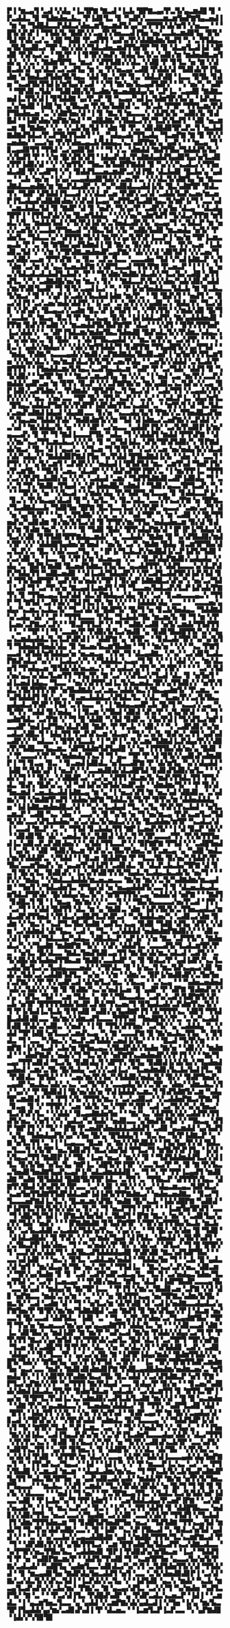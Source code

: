 ▛▐▝▆▃▄▜▝▃▟▝▞▟▄▝▐▃▜▛▇▝▇▃▟▝▐▃▙▝█▛▇▃▄▞▛▃▜▞▄▃▆▟█▝▊▝▛▃▟▟▃▝▉▝▜▟▆▟▅▃▙▃▝▛▐▟▊▜▃▝▊▝▚▟▛▞▃▃▃▃▆▃▆▜▅▛▇▜▄▃▅▟▐▝▆▝▅▝▜▟█▟▃▃▛▟▟▃▞▟▅▃▆▜▄▃▆▟▜▞▄▞▚▞▛▜▜▞▟▞▆▜▝▞▅▃▃▝▝▝█▜▞▟▚▛▐▝▜▜▟▞▙▝█▟▛▞▞▃▄▜▚▜▅▃▃▟▐▜▅▝▅▞▃▃▙▃▆▟▉▜▄▝▉▜▞▜▟▝▛▟▞▃▞▃▝▟█▝▜▟▉▝▛▃▟▜▜▝▄▟▚▞▛▞▟▟█▟▆▞▙▟▜▝▚▝▃▜▜▟▄▃▄▜▙▜▄▟▉▃▞▜▛▝▅▞▞▟▞▞▜▟▃▟▅▃▆▟▜▜▅▜▛▝▜▝▉▝▟▃▅▜▃▟▐▟▝▟▛▟▉▝▛▟▚▃▞▃▝▝█▞▛▝▐▝▊▜▛▞▅▟▚▝▉▟▄▜▃▜▞▃▚▟▊▞▆▝▆▟▅▟▇▃▅▜▟▞▄▝▞▃▚▝▇▟▆▜▛▜▃▝▆▃▞▝▟▜▜▟▊▞▞▟▃▝▞▟█▝▛▝▊▜▃▝▅▝▇▝▞▟▉▃▟▞▟▝▄▞▟▃▛▃▞▃▟▜▄▝▆▝▄▝▛▞▅▃▄▞▃▟█▝▛▟▟▞▟▝▜▟▊▟▞▛▐▜▄▟▆▝▄▜▅▟▃▟▜▟▅▜▙▜▄▃▝▟▟▝▉▃▚▞▛▝▊▃▝▟▟▃▛▟█▝▐▃▃▝▉▜▙▝▊▟▅▝▚▃▟▜▙▜▜▟▐▞▆▜▄▞▛▃▟▝▝▞▜▝▇▞▅▞▙▃▄▟▜▟▛▞▝▝▚▝▅▞▚▝▚▟▛▝▝▜▛▟▊▃▜▟▞▝▜▟▊▟▉▞▙▜▃▟▆▞▆▃▅▟█▟▄▞▅▝▃▛▐▃▝▃▄▟▉▝▇▟▇▃▅▟▐▃▜▜▞▟▐▝▉▜▟▟▇▝▄▞▛▃▛▝█▝▚▃▄▞▚▟▐▃▜▟▆▜▛▞▙▞▄▝▐▟▚▟▃▃▚▞▆▟█▝▐▟█▝▆▝▄▜▙▃▆▝▛▞▙▞▙▟▊▟▝▃▝▜▞▃▙▝▛▜▛▝▜▜▜▃▆▞▛▟▛▜▙▟▅▃▅▝▃▝▞▟▇▜▅▞▟▝▐▝▊▝▇▃▜▝▆▃▃▃▚▝▟▟▜▞▙▝▚▟▉▞▙▝▊▟█▟▝▝▐▟▛▟▅▞▅▛▇▞▆▟▝▝▚▟█▟▇▞▚▜▙▟▃▞▛▞▜▃▛▞▙▟▜▝▝▟▉▝▅▃▆▃▆▝█▝▇▟▆▞▝▞▃▝▞▃▙▜▄▜▟▝▝▟▆▝▉▝▛▃▝▟▊▟█▟▉▜▛▃▛▃▜▝▅▃▙▟▇▟▇▟▜▟▃▞▛▃▛▜▙▜▜▃▙▜▝▝▄▝▚▟▄▃▟▞▜▜▃▟▄▝▜▃▅▛▇▝▇▝▉▝▛▞▞▃▅▟▅▞▝▃▃▞▆▝▛▞▛▟▅▃▄▃▙▜▟▟▄▃▚▃▚▟▛▛▇▞▄▝▄▟▚▝▝▝▆▃▄▝▜▝▊▃▄▟▉▜▜▝▜▜▟▝▃▞▄▟▉▜▟▝▝▝▜▝▞▃▝▟▆▟▟▝▇▟▜▜▙▞▜▟▟▟▜▞▙▞▞▞▙▟▜▝▛▝▝▞▆▝█▞▟▜▞▟▜▝▐▟▄▟▚▟▄▜▚▟▇▟▄▟▟▜▄▟▉▜▄▞▅▜▃▟▊▞▛▛▐▟▉▞▟▝▝▞▝▞▆▜▜▞▝▜▅▃▜▞▙▟▛▛▇▟▟▝▉▝▚▞▞▞▚▃▟▃▞▞▜▜▅▟▃▟█▝▛▞▃▟▛▜▝▞▚▝▉▟▟▜▃▃▅▃▆▟▛▃▞▟▐▜▙▝▟▃▙▟▊▝█▃▙▞▄▝▄▟▃▝▝▃▙▝▅▞▅▝▐▞▄▞▃▃▄▟▄▟▉▜▟▞▞▃▅▞▛▃▝▞▞▟▃▜▞▟▇▜▄▝▆▝▇▃▃▟▇▟▃▃▅▟▇▞▆▝▇▃▛▟▃▟▛▃▚▝▚▞▚▟▉▟▃▃▟▟▐▞▙▝█▃▚▟▇▜▛▝▉▟▃▜▚▝▜▟▛▝▟▜▟▟▐▜▃▃▟▝▞▞▟▃▛▃▅▝▛▟▛▞▃▞▟▝▃▟▟▞▙▟▚▃▅▞▆▃▅▛▐▜▃▟▄▟▚▟█▟▊▟▅▞▞▟▚▟▐▃▄▞▚▟▜▜▅▜▃▟▉▜▄▃▜▞▆▛▐▞▜▝▃▃▚▟▝▃▆▃▙▟▃▜▟▝▉▝▇▟▛▝▟▝▊▝▅▟▚▝▜▞▄▞▛▝▃▟▛▞▄▜▅▝▟▃▄▝▝▟▃▟▄▜▛▛▐▝▐▜▜▃▛▟▞▞▅▝█▃▆▜▟▟▄▝▝▞▞▞▅▞▚▟▆▜▟▜▝▜▞▟▃▞▛▛▇▝▆▜▟▃▚▜▃▝▆▟▟▞▙▟▝▞▜▞▛▟▐▟▚▞▃▜▅▟▃▟▛▞▙▝▄▃▄▞▜▝▃▜▟▃▛▝▆▝▅▞▞▃▅▜▞▞▃▃▙▞▛▜▅▃▟▝▚▜▙▃▜▟▝▞▙▝▚▟█▞▙▟▉▝▆▃▅▟▄▝▅▜▞▝▛▟▅▜▃▝▜▟▃▃▚▞▝▟▜▜▜▞▜▞▟▝▇▞▛▞▄▞▙▜▚▛▐▃▃▛▐▝▅▞▆▝▜▛▐▃▆▃▄▃▙▝▛▝▃▝▇▝▇▜▙▞▄▟▜▟▆▟▐▝█▝▇▞▄▝▉▞▟▞▝▝▝▜▃▝▛▞▚▃▅▝▐▃▙▟▊▃▜▟▝▞▝▞▆▝▞▜▛▟▇▃▆▟▅▟▛▃▄▛▇▞▝▟▞▞▞▟▝▟▉▜▟▜▝▞▞▃▅▞▜▃▞▟█▞▃▃▅▝▛▜▚▛▇▝▄▝▉▃▝▃▛▃▜▃▃▝▃▃▃▟▅▝▜▟▝▞▚▟▐▟▇▃▛▝▄▜▝▟▆▝▃▞▆▝▟▝▄▃▜▃▅▃▙▛▇▝▞▟▛▜▃▃▟▝▜▜▞▛▇▝▛▃▅▃▛▝▐▝▐▝▄▝▅▃▚▜▟▃▟▃▟▃▙▟▜▃▙▟▚▝▛▝▝▜▞▟▆▞▆▟▇▞▟▃▟▞▞▜▃▞▙▞▃▟█▝▄▜▜▟▜▃▝▞▚▝▃▟▇▟█▞▅▞▆▝▆▃▚▝▊▞▝▝▇▟▃▃▛▞▙▞▞▟▅▞▚▟▞▟▉▞▚▟▟▞▆▞▛▟▊▜▄▟▛▝▜▝▊▜▞▃▄▟▐▃▞▝▚▝▝▛▐▞▅▜▅▟▟▃▃▜▟▃▙▝▇▝▊▃▙▃▜▞▆▃▞▝▉▝▝▞▄▛▐▞▃▟▞▞▙▃▙▟▐▟▆▝▆▞▛▃▝▝▉▝█▟▚▜▝▝▅▟▜▝▃▝▉▃▞▟▐▜▝▃▞▃▅▞▅▟▞▟▟▜▚▝▐▞▃▞▝▃▚▞▛▞▞▞▄▟▉▃▚▝█▟▄▜▚▝▜▃▞▟▊▝▞▟▚▟▚▝█▃▄▃▞▞▃▟▆▝▉▃▚▛▐▞▜▟▜▝▚▝▞▜▚▜▜▞▝▞▆▟▞▟▉▝█▞▜▞▃▃▙▞▚▝▇▃▄▝▉▃▜▝▛▝▇▃▚▃▄▝▉▞▙▝▐▟▐▟▟▃▟▜▚▝▇▞▄▟▟▟▅▟▊▝▛▛▇▝▉▟▚▜▚▟▇▝▞▝▆▃▅▟▟▜▙▜▙▛▇▜▛▝▟▃▞▝▝▞▟▜▝▝▉▜▚▜▜▜▅▛▐▃▞▟▟▞▞▝▃▝▟▛▐▜▟▃▆▞▆▟▅▜▙▃▜▟▅▟█▝█▟▚▟▃▜▞▞▛▟▆▃▚▟▄▃▚▞▚▞▟▞▅▞▃▝█▝█▟▞▝▚▝▟▞▛▜▙▃▄▟▟▝▞▝▆▃▚▞▛▞▄▝▃▞▟▜▚▝▝▝▚▝▊▃▚▝▄▟▞▞▆▟▄▞▞▝▞▟▞▞▆▜▜▟▟▞▜▝▊▟▛▛▇▝▜▜▄▟█▜▞▞▄▞▛▜▟▝▝▝▆▟▄▝▛▟▇▞▚▃▃▃▄▟▞▞▆▟▊▞▃▛▇▟▇▟▄▜▙▟▉▃▅▛▐▝▅▜▅▜▚▜▜▃▆▜▅▝▞▞▙▞▟▃▚▝▅▞▆▃▛▟▃▞▙▜▞▜▞▃▅▞▛▟▄▝▝▃▅▜▞▞▟▟▟▝▃▜▃▟▞▛▇▜▜▜▝▝▐▜▅▟▟▃▆▞▙▜▄▃▚▃▟▜▄▃▙▃▆▝▚▟▛▝▛▝▃▞▜▟▞▝▟▟▜▝▉▝▚▜▞▟▉▞▝▝▆▜▛▝▇▝▝▝▇▃▞▃▆▃▟▜▄▝▆▝▞▞▄▝▐▝▅▟▝▃▄▝▆▞▛▞▃▃▛▞▆▟▟▞▄▟▛▃▅▝▆▝▉▜▚▝▉▃▛▝▞▞▃▛▇▛▇▞▅▝▇▞▄▟▉▃▚▃▜▟▚▞▞▃▄▝▉▛▐▟▊▞▃▟▜▟▆▞▃▝▛▟▆▟▞▝█▜▟▜▚▃▜▝▇▃▞▟▝▝▃▟▞▜▜▝▞▃▄▟▞▞▛▞▛▞▞▞▞▝▅▃▝▞▅▞▃▃▝▜▛▝█▞▃▜▜▞▚▃▛▞▝▃▚▞▝▃▚▟▃▛▐▃▝▟▄▞▆▜▃▝█▜▄▃▚▟▟▃▛▜▅▜▞▞▛▟▛▛▐▟▛▟▅▜▜▃▚▃▟▟▝▃▝▝▆▜▚▜▝▟▝▜▃▜▟▃▞▃▅▟▚▟▇▟▐▟▄▟▝▟▄▟▊▃▃▝▊▞▅▝▚▃▃▟▄▜▄▜▝▛▇▞▞▃▜▜▅▟█▃▟▜▅▝▚▜▄▃▅▞▜▟▟▞▛▟▞▝▆▟▉▟▆▜▞▞▆▝▜▟▝▟▐▟▆▃▞▃▅▛▇▞▞▃▛▟▟▝▞▃▚▟▝▝▇▞▟▟▄▞▙▝▅▝▝▞▝▟▛▝▃▞▅▃▃▝▄▟▟▛▐▜▞▝▃▞▙▜▚▟▊▛▐▞▆▞▄▃▃▟▚▝▊▝▛▝▜▝▇▟▐▃▃▃▛▜▙▝▚▟▃▝▜▝▞▟▟▟▜▝▆▟▟▝▛▜▚▛▇▝▝▟▞▞▆▞▚▃▞▜▜▃▆▃▙▃▞▞▞▞▚▝▊▝▚▞▜▟▐▟▃▝▟▜▞▜▛▟▜▟▉▞▚▝▊▛▇▟▟▞▆▃▞▝█▃▝▟▐▝▄▃▞▃▝▞▜▃▅▝▜▝▊▜▚▞▝▞▃▞▞▃▅▝▅▞▅▟▄▜▞▞▟▃▟▞▟▞▚▟▄▞▞▝▇▟▟▟▉▛▇▟▐▜▅▝▚▞▛▟▟▝█▜▙▟▇▟▐▞▙▝▝▟▅▝▞▝▃▃▜▝▛▜▚▝▞▝▄▜▞▃▆▜▝▃▛▟▛▞▞▝▅▟▄▟▐▝█▜▟▜▟▝▆▃▝▃▆▜▚▟▝▜▅▛▐▜▞▞▛▃▆▜▙▝▝▜▙▜▝▃▅▃▝▟▃▟▛▝▞▝▟▟▚▟▜▛▐▜▛▞▃▝▐▝▆▞▛▛▐▃▝▜▜▜▞▃▞▞▛▟▜▃▙▟▉▞▅▝▞▞▚▝▃▟▄▟▝▃▆▞▝▜▟▜▜▟▇▟▊▃▟▛▐▟▉▟▄▝▜▝▃▞▃▜▝▜▚▝▇▟▉▃▜▜▄▟▝▃▚▛▐▟▅▟█▞▚▟▆▟▝▝▜▟▊▞▄▃▃▜▛▜▃▟▚▝▚▝▝▝▝▜▛▞▚▝▅▝▝▞▙▃▟▝▝▞▆▟▞▟▄▝▛▞▜▟▛▜▄▜▃▃▄▝▊▝▊▟▟▃▃▛▐▞▝▝▊▃▚▝▛▞▙▃▄▞▟▃▟▝█▝▚▝▅▜▃▝▚▝▉▃▚▟▃▝▃▃▚▜▚▃▞▛▇▝▅▝█▛▇▃▞▜▃▟▇▟▃▃▙▝▜▟▉▜▅▝█▛▇▝█▃▜▃▃▜▃▞▞▞▛▟▛▝▄▃▃▞▝▃▅▞▃▞▜▝▟▝▅▝▄▞▜▞▛▝▝▝▅▝▃▜▜▟▇▞▝▞▄▝▃▝▞▝▚▟▝▜▛▝▚▝▆▝▃▟▉▝▞▝█▞▜▜▅▟▚▞▚▟▊▟▆▝▊▞▆▞▙▜▃▞▟▝▉▝▛▜▛▞▆▞▜▜▄▝▅▟▄▟▅▃▆▝▉▞▟▝▊▟▛▞▆▝▊▟▆▝▆▞▚▝▞▝▝▝▉▝▜▟▉▝█▟▞▝█▜▚▟▄▛▇▞▟▝▐▛▐▛▐▞▜▟▄▞▟▜▃▞▞▟▊▝▊▜▜▟▊▜▛▛▇▟▄▃▆▟▞▝▄▝▃▃▙▟▞▝▇▟▆▝█▝▚▞▟▜▙▟▉▞▆▟▚▜▛▝▞▞▝▟▟▟█▜▄▟▅▞▅▜▅▟▝▝▅▞▙▝▃▞▚▝▇▟▆▝█▟▄▝▊▃▆▜▛▜▙▞▟▃▜▃▛▞▃▝█▃▝▞▟▞▃▃▞▜▄▝▄▝▐▛▐▞▜▃▙▃▛▞▆▟█▟▐▞▃▛▐▟▜▞▜▟▉▝▞▃▞▟▉▝▄▝▐▃▃▝▊▝▞▛▐▞▆▝▟▃▅▃▄▝▞▃▝▝▉▃▛▟▄▛▇▟▊▞▄▟▄▟▄▝▞▟▄▝▃▝█▟▜▞▆▟█▝█▃▅▟▜▟▆▃▜▜▄▜▃▝▄▃▟▟▜▜▚▝▟▟▜▃▃▃▚▞▟▃▛▟▛▞▜▟▄▜▜▝▚▟█▃▅▟▉▝▝▟▐▃▟▞▜▟▄▟▛▞▝▞▛▃▟▜▃▟▟▜▛▟▐▟▚▜▟▝▊▟▝▜▜▞▙▟▛▜▛▝▄▟▚▜▚▞▅▟▞▞▜▛▐▝▉▞▄▛▐▟▇▟█▃▞▟▚▞▚▝▅▞▃▞▜▟▐▝▃▟▝▜▝▃▞▜▚▞▅▝▇▃▄▟▐▃▆▟▜▝▞▜▝▜▃▃▅▞▙▟▃▟▚▜▃▛▐▟▚▟▞▛▇▜▚▝▊▝▜▜▅▃▄▃▜▃▛▟▟▝▟▃▚▛▇▟▄▃▞▟▄▝▊▞▝▃▞▝▊▃▅▃▃▃▄▃▚▝▜▜▛▝▜▝▇▜▟▝▃▞▛▟▞▞▜▟▐▜▃▜▚▝▇▝▞▞▝▝▐▟▟▟▞▟▄▝▃▃▝▝▝▃▃▃▅▞▄▟▄▞▚▃▆▃▚▃▙▃▜▞▝▜▃▞▟▞▟▝█▟▛▜▞▝█▞▜▝▅▝▊▃▙▜▅▟▄▃▝▜▟▟▇▟▚▞▃▟▄▝▟▞▝▃▛▝▝▜▜▜▃▃▃▝▛▟▃▝▜▃▙▟▞▜▙▝▆▃▆▞▙▝▉▝▜▝▆▝▞▛▐▃▅▞▃▛▇▃▞▃▛▞▝▝▉▃▛▜▜▃▛▝▞▝▜▝▚▟▇▞▃▟▉▝▅▜▞▃▆▟▞▜▜▟▜▜▝▝▃▝▝▜▛▝▐▝▜▝▃▃▆▞▛▝▛▟▉▞▙▜▃▞▆▟▉▝▄▝▉▟▊▜▙▟█▜▜▞▚▞▞▜▄▃▚▃▆▟▄▟▟▃▜▃▜▃▛▟▛▟▐▝▝▟▟▛▇▝▄▝▟▜▛▃▝▝▊▟▃▟▞▜▛▞▚▞▚▞▙▜▜▝▜▟▅▟▟▜▅▟▞▟▄▝▉▝▆▃▅▞▙▃▆▜▙▟▆▝▝▜▝▝▆▞▅▝▝▞▞▝▚▃▝▛▇▜▃▃▟▝▟▜▟▞▆▜▟▟▄▞▅▝▅▃▅▃▄▝▚▜▚▞▜▝▟▃▄▟▇▃▝▞▚▞▝▃▞▟▊▜▃▟▃▛▇▟▚▟▃▞▚▞▞▝▐▃▟▃▞▞▚▝▞▜▟▟▟▃▚▃▄▞▜▝▊▝▞▝▐▝▟▟▝▞▃▝▆▞▟▃▅▜▝▜▚▟▄▃▅▝▉▜▟▞▟▞▅▃▅▃▚▝▚▞▄▟▃▞▄▜▜▝▚▞▚▜▛▞▝▝▝▝▃▞▚▜▟▞▅▞▄▃▚▞▟▃▜▃▅▜▜▝▜▜▄▜▚▝▇▝▃▞▝▞▟▜▃▞▞▜▃▟▝▟▃▝▊▝▅▜▅▜▝▟▐▃▅▟▐▟▄▃▝▜▃▃▝▝▅▞▞▟▜▜▚▟▐▃▜▞▅▃▅▟▃▜▛▞▄▜▜▟▊▞▞▝▅▜▚▜▟▃▚▜▙▜▜▜▚▜▛▝▅▜▙▟▇▟▞▃▞▃▆▃▚▟▟▞▙▃▚▜▙▃▄▟▆▜▞▝▛▃▆▃▝▃▚▟▜▟▟▟▜▝▊▞▄▞▃▝▊▃▅▃▙▟▟▃▞▟▜▟▃▜▃▝▞▟▃▝▜▃▅▞▛▞▃▞▙▜▙▃▄▟▄▟▃▞▛▟▛▝▐▜▟▝▃▜▚▃▃▝▚▝▐▝▇▟▄▃▄▟▛▃▙▝█▞▜▝▚▃▃▞▞▃▄▝▚▜▞▜▚▝▚▟▟▝▉▞▅▟▄▝▐▝▉▃▆▝▞▜▙▟▝▟▉▟▝▟▚▞▛▝▄▜▄▜▛▟▝▝▚▝▜▝▄▟▆▜▟▃▝▃▞▛▇▝▞▝▜▝█▝▟▟▉▝▚▜▟▝▉▟▛▃▝▞▙▞▛▟▐▝▜▞▟▜▃▞▆▛▐▃▃▟▛▝▅▟▐▃▛▜▅▞▟▃▛▟▊▝▇▟▚▝▛▝▛▃▙▝▝▟▊▞▝▝▚▝▃▟▛▟▊▞▚▞▆▃▟▃▞▟█▃▜▝▐▟▄▜▜▝▛▃▛▟▚▃▆▝▟▃▄▞▝▜▞▃▚▞▙▝▉▟▚▞▃▜▜▝▄▟▚▟▃▟▛▞▞▝▚▟▃▃▚▝▉▜▚▜▃▃▙▝▐▝▚▛▐▝▃▜▞▃▆▞▜▟▇▟▐▃▛▟▄▞▛▞▞▟▉▞▛▞▜▟█▃▃▜▄▃▆▃▝▟▛▜▟▟▆▜▟▜▄▟█▝▞▝▅▝▐▜▜▜▙▞▟▞▅▞▄▝█▟▊▝▞▝▛▃▃▃▞▞▛▝▚▞▆▟▅▟▄▜▚▃▜▝▜▝▄▃▝▜▛▝▛▝▟▝▉▜▞▞▄▟▊▟▚▟▆▟▊▛▐▝▜▝▊▃▄▝▉▃▝▝▊▃▅▟▐▟▉▟▃▝▅▜▃▃▟▛▇▝▛▝▟▞▆▜▄▝▚▞▞▟▄▟▟▝▐▟█▝▚▜▟▞▄▛▐▝▅▃▛▞▝▞▃▃▆▟▉▟▞▟▃▟█▜▟▝▊▟▊▟▜▟▉▞▅▜▃▝▝▝▞▟▞▞▜▝▝▝▉▞▃▝▞▟█▟▛▃▞▝▃▞▄▝▟▜▜▝▟▃▆▞▙▝▆▟▚▜▜▟▃▜▜▝▛▜▞▟▃▝▉▟▚▝█▟▚▞▃▝▟▝▚▟▐▟▚▞▆▜▟▞▅▟▛▃▙▝▝▟▆▟▆▞▜▞▝▝▛▝▉▞▟▜▅▃▆▟▝▃▅▃▙▃▟▟▐▟▇▃▄▝▆▝▄▝▐▝▅▃▞▟▜▝▇▝▅▃▚▟▝▟█▟▊▃▝▃▚▟▆▞▞▜▝▞▆▟▇▜▚▟▜▝▟▟▅▞▆▛▇▝▜▟▟▃▜▞▜▞▛▝▉▜▚▞▆▝▟▟▅▟▟▟▄▝▅▝▐▟▐▟▇▃▆▟▅▟█▃▞▟▝▝▚▞▃▜▃▟▄▟▝▜▃▝▃▜▄▝▛▟▚▜▚▃▙▟▝▝▅▜▃▃▆▃▛▝▃▟█▝▚▃▝▟▅▝▝▃▃▞▚▝█▝▚▞▆▝▅▝▜▝▅▞▆▃▄▝▛▟▚▃▅▜▃▞▜▟▜▞▟▞▃▃▞▟▜▃▙▟▅▞▚▞▃▞▟▃▜▞▅▟▃▞▞▞▙▝█▃▟▟▅▞▆▜▛▝▚▃▟▃▞▟▐▝▃▃▟▝▇▃▛▝▃▝▚▝▜▜▟▝▊▃▙▟▄▜▜▝▇▛▐▃▅▟▚▜▞▝▐▝▟▝▉▃▛▝▟▞▞▝▝▟▊▟▊▜▙▝▟▞▝▃▅▟▃▜▞▃▜▟▊▟▝▟▞▃▜▝▚▜▛▃▃▃▞▜▚▝▛▞▙▜▜▜▅▟▐▃▚▟▊▃▛▃▛▟▊▟▅▞▞▝▄▜▟▞▜▜▃▃▛▝▞▝▉▛▇▛▇▝▛▜▟▝▞▝▃▟█▜▅▟▐▝▄▞▙▝▝▟▉▝▜▟▊▞▙▃▆▝▛▟▚▞▃▜▙▞▛▟▅▃▚▞▛▃▆▃▄▝▄▝▚▟█▝▅▟▃▞▆▞▛▟▟▟▛▃▝▞▜▟▟▝▐▝▉▃▆▝▉▟▟▛▇▝▛▝▜▃▃▜▙▝▉▞▅▞▚▜▟▟▚▜▚▜▙▞▃▃▆▜▅▟▚▝▅▝▄▃▅▜▚▟▐▟▜▝▃▟▊▟▃▝▊▝▟▃▛▃▙▃▙▞▜▛▇▝▟▝▊▃▜▝█▞▄▜▃▝▉▟▊▟▚▝▐▃▚▞▛▟▊▜▚▜▞▜▄▟▃▜▃▟▄▃▙▃▟▞▙▝▅▞▜▝▝▝▛▞▞▝▆▟▄▝▝▞▆▟▃▃▙▟▟▞▆▃▅▃▅▃▃▝▇▞▆▝▆▞▞▃▜▞▚▟▇▟▆▞▆▃▄▟▇▝▝▜▅▜▝▞▜▟▃▟▅▜▃▝▛▜▄▞▟▝▅▝▅▃▄▟▟▟▜▞▃▃▜▝▊▝▟▃▅▃▙▃▟▃▆▜▟▃▛▜▛▟▞▝█▞▟▟▄▞▅▃▜▞▚▝▆▜▛▜▜▜▞▃▄▝▅▟▟▞▟▝▅▛▇▝▝▝▇▟▜▝▊▟█▃▜▝▉▝▐▝▆▃▄▝▇▞▆▞▞▞▝▃▃▜▝▞▝▜▙▞▙▃▃▃▃▞▅▞▛▃▟▝▐▜▚▝▝▃▞▜▝▝▞▟▟▝█▟▜▜▝▟▃▝▆▝▄▝▇▟▊▃▝▟▆▝▐▟▚▜▙▜▞▃▜▜▅▃▄▟▃▞▆▟▃▟▛▟▜▜▅▟▝▞▛▟▃▞▄▟█▟▜▃▛▟▛▃▞▝▚▞▙▟▟▃▅▞▚▝▃▟▊▃▞▟▆▝▉▟▆▝▞▝▆▃▚▝▚▃▛▜▃▜▙▞▙▟▇▝▄▟▜▃▚▃▄▝▉▟▉▝▜▟█▝▟▜▄▝▟▜▚▝▞▟▆▝▃▞▟▟▆▟▝▟▞▜▄▃▝▃▟▝▄▝▜▃▝▃▞▟▟▟▟▝▅▟▆▟▆▛▇▟▉▞▞▝▝▟▊▃▞▟▐▝▛▝▝▞▜▟▃▃▙▞▚▟▄▃▝▟█▃▙▃▛▝▄▛▐▞▝▞▅▝▇▃▝▃▛▜▜▞▚▝▇▟▅▟▃▞▚▝▞▜▄▟▇▝▆▟▇▛▇▝▜▞▞▝▞▟▚▝▟▟▟▜▃▝▃▃▃▟▜▞▜▃▟▃▆▜▛▞▛▃▝▝▅▜▃▝█▞▟▃▃▝▇▟▃▜▅▟▜▟▊▃▄▜▜▝▇▞▙▞▟▞▆▃▚▟▃▟▝▃▟▜▞▝▃▜▞▟█▞▟▞▙▟▅▟▜▜▙▃▆▝▇▟▉▞▃▃▙▟▛▝▄▝▉▝▉▟▃▞▛▝▄▟▐▟▛▞▚▃▜▃▃▟▄▜▅▜▃▞▃▜▄▟▄▃▃▃▅▟▞▝▞▜▛▟▃▝▉▝▐▞▅▃▜▝▆▃▜▟▚▃▄▃▞▟▊▝▇▟▞▃▜▟▞▃▞▃▟▟▉▜▟▜▃▝▚▞▅▝▝▞▆▝▝▟▆▞▃▝▉▛▐▞▆▟▉▟▛▞▃▜▅▜▅▞▃▛▇▞▝▞▛▝▛▞▄▟▛▃▟▝▟▞▆▜▃▞▆▃▝▞▙▃▄▝▝▃▚▃▄▝▝▝▚▟▅▃▅▟▅▟▚▟▞▃▜▟▞▞▞▝▇▝▉▝▊▟▇▞▚▃▚▞▅▟▐▃▅▝█▝▄▟▛▝▛▝▟▛▇▝▉▟▅▟▚▞▞▞▄▝▝▟▜▃▝▜▟▝▝▃▆▝▜▟▃▝▄▝▛▝▞▜▙▃▃▟▃▝▃▟▚▞▃▟▚▜▟▛▇▜▞▟▚▃▙▝▅▜▛▝█▜▜▜▜▟▟▞▙▟▛▃▛▟▞▜▚▃▅▞▜▝▉▜▄▟▃▟▞▃▛▟▆▜▚▃▜▞▞▜▝▛▐▞▙▟▐▃▜▃▙▝▊▜▚▟█▝▚▟▊▞▄▜▄▟▇▛▐▜▝▟▞▜▜▜▚▃▝▟▉▜▝▜▜▟█▃▟▟▊▟▊▃▃▝▆▞▆▞▞▟▆▃▟▜▃▃▃▜▜▜▚▟▝▜▅▟█▜▞▞▛▃▝▃▚▞▚▃▟▟▊▟█▝▛▟▞▃▚▟▉▃▝▞▅▟▚▝▐▝▊▝▜▜▞▟▜▜▅▞▝▃▞▜▞▝▄▝▃▟▟▟▄▝▚▝▞▟▟▝▜▛▐▟█▝▅▜▃▃▞▃▆▟▚▃▄▝▚▝▇▝▃▃▃▛▇▝█▝▇▞▅▃▙▃▜▜▄▝▚▝▉▜▟▃▝▜▝▃▃▝▚▜▅▃▚▝▅▃▛▃▅▜▟▟▞▃▅▟▐▞▙▞▝▝▝▝█▃▟▝▜▞▛▞▆▝▝▝▆▛▇▝▐▞▞▜▃▟▝▃▙▞▆▝█▜▅▃▄▃▚▜▙▟▛▟▞▞▙▟▅▝▇▞▅▝▝▟▊▞▞▝▆▟▆▟▝▝▝▟▅▛▇▟▚▝▅▟▞▞▜▝▜▃▚▞▛▝▅▛▇▜▚▃▆▟▅▟▛▞▞▛▐▜▝▞▝▝▇▞▜▃▄▞▜▜▚▟▊▟▝▜▃▞▙▝▉▟▊▟▄▜▝▟▛▜▚▝▉▜▄▝▉▟▉▟▐▞▟▞▙▞▞▜▄▟▅▟▄▟▅▟▝▃▆▞▃▜▙▝█▞▙▟▄▝▃▞▞▞▃▟▐▃▞▝▜▃▅▟▆▟▊▞▙▃▙▞▙▟▐▜▃▝▉▝▛▟▊▟▃▝▇▜▟▞▝▝▝▃▅▞▆▞▛▞▙▞▚▜▟▟▉▞▅▟▄▜▞▝▉▞▞▝▉▟▛▜▅▟▚▃▄▟▛▝▅▃▙▃▚▟▞▃▚▃▝▃▞▜▞▜▚▝▃▃▄▟▄▜▞▞▃▜▛▃▝▟▅▞▝▟▆▃▙▃▚▜▞▝▄▞▞▝▛▝█▟▉▟▐▝█▞▅▞▟▞▅▝▛▟▐▟▟▟▚▃▆▃▜▝▊▟▜▟▇▜▞▃▆▝▚▟▄▜▛▃▆▟▊▟▝▝▚▝▛▜▝▞▙▝▛▜▜▞▆▃▚▝▃▞▃▟▉▃▞▝▞▃▟▟▅▛▇▃▞▛▇▞▜▝▊▃▄▝▊▝▞▝▜▜▛▞▝▃▅▝▟▞▙▝▅▝▞▜▛▝▚▜▛▝▃▟▝▃▞▜▞▞▚▞▄▜▅▃▞▜▃▞▛▟▚▜▃▝▝▞▟▟▞▝▉▃▄▟▇▟▅▜▅▝▝▝▇▞▚▃▝▟▟▜▜▞▟▞▃▟▟▜▚▜▜▟▜▞▅▃▝▞▅▜▝▞▚▝▄▟▃▞▚▞▙▟▞▝▅▟▉▃▃▝▄▜▅▟▜▞▜▟▝▞▝▜▙▃▄▝▟▜▛▝▇▛▐▜▝▞▝▜▞▝▐▛▇▝▛▃▅▟▛▟▅▟▟▟▃▟▟▟▜▝▃▟▉▝▄▃▆▟▟▝▄▞▙▟▜▝▄▜▄▝▜▟▅▟▄▟▜▞▄▞▚▜▅▝█▞▄▝█▜▟▟▄▜▝▝▉▃▚▃▝▜▞▛▐▟▇▃▛▝▄▝▇▝▅▜▃▜▜▝▃▝▐▝▐▃▄▃▃▝█▃▆▝▄▝▇▞▞▞▛▟█▟▞▝▐▜▄▜▄▞▛▞▟▝█▟▃▃▜▃▃▜▝▞▙▜▛▝▅▃▜▟▊▟▜▝▇▃▞▟▅▜▟▝▛▜▃▞▜▝▆▜▙▜▚▛▐▜▄▝▐▞▟▝▚▜▄▃▞▜▜▝▇▟▉▛▐▞▝▜▙▝▐▃▅▝▅▃▞▝▆▞▞▝▉▝▝▜▟▜▟▟▆▟▟▜▃▞▞▟▐▜▃▝▉▞▙▜▅▝▅▜▃▜▄▝▇▛▐▃▝▟█▜▞▛▐▜▛▝▞▃▃▜▃▞▛▝▚▝▉▝▇▝▛▞▙▃▃▜▅▟▊▜▅▟▇▜▄▟▚▃▄▛▐▞▚▟▃▟▆▟▟▟█▝▃▝▜▝▚▝▛▝▛▛▐▃▄▟▜▝▆▟▊▟▇▝▚▟▆▝▉▜▟▟▟▝█▟▉▜▙▜▜▛▐▟▃▝▃▜▜▝▃▝▜▜▙▃▛▝▟▜▜▜▚▜▄▃▝▟▇▜▚▜▙▟▝▟▚▟▜▞▚▜▛▃▃▝▃▞▝▟▊▝▞▜▞▞▝▞▃▞▝▟▄▃▆▃▄▃▜▟▛▟▃▞▚▃▅▜▅▜▜▟▇▜▜▟▛▟▟▃▅▛▐▟▐▟▜▞▛▛▇▟▆▃▞▝▅▟▅▃▅▟▇▃▝▝▊▃▞▜▜▃▃▃▅▛▇▟▐▃▜▃▚▝█▃▆▃▆▞▟▜▙▝▅▟▇▝█▞▚▃▙▝▐▟▞▟█▛▇▝▚▟▉▟▝▛▐▟▜▜▃▜▜▞▙▜▞▞▟▞▄▝▊▞▚▝▜▝▅▃▛▜▜▝▐▜▚▝▝▝▐▃▆▜▅▜▛▟▜▝▃▃▝▜▝▟█▞▜▞▜▟▐▝▐▛▇▃▙▜▅▜▟▝▃▜▙▟▜▝▐▛▇▝▇▃▚▝▆▞▚▝▃▟▊▜▄▞▄▞▛▞▜▟▞▝▅▟▚▝▝▝▐▛▇▟▇▟▇▝▊▜▄▛▇▜▛▝▞▜▛▞▅▜▜▜▙▞▙▃▙▝▆▃▙▜▞▝▃▞▙▃▟▟▊▃▚▃▟▟▞▜▟▞▅▜▚▃▝▞▄▞▞▃▝▝▜▝█▞▃▜▞▟▅▝█▝▜▟█▝▝▟▐▟▃▟█▟▞▝█▝▛▟▚▝▞▝▄▞▆▟▞▜▄▟▝▟▐▜▟▃▝▟▅▟▟▝▄▜▙▜▚▟▜▝▃▞▃▜▙▃▛▛▐▟▞▟▅▃▝▜▝▝▚▞▅▟▞▞▛▝▉▞▚▝▟▞▃▞▝▟▜▃▞▝▜▝█▝█▜▛▞▜▝▃▃▛▟▚▞▟▟▞▜▝▃▙▜▙▃▟▜▟▟▟▟▄▟█▝▛▟▛▟▉▝▇▃▚▟▜▟▛▜▙▞▝▝▃▃▚▟▐▟▉▝▝▝▅▃▚▝▉▜▃▝▃▟▟▃▆▞▅▟▟▝▝▜▟▟▄▜▅▝▜▝▝▃▙▝█▝▄▟▃▞▟▝▆▜▝▝▆▞▟▃▄▜▞▜▙▝▅▞▃▜▚▞▝▜▜▟▐▃▝▝▇▃▚▃▞▃▛▞▅▃▝▟▉▃▆▞▝▜▛▞▄▞▙▟▆▝▊▝▊▝▃▟▝▃▟▜▚▟▛▃▟▃▄▜▃▝▜▃▜▝▃▞▅▟▄▃▜▟▅▞▜▃▄▜▜▟▝▃▝▃▞▛▐▃▅▃▄▞▝▝▛▟▊▞▅▟▃▝▇▜▃▝▟▃▛▝▐▟▛▜▙▟▛▃▃▃▄▜▙▝▃▃▜▞▄▟▝▝▆▟▄▞▆▝▇▞▜▛▐▃▃▝▝▛▐▜▝▞▆▞▃▜▙▟▊▃▅▝▃▛▇▝▞▟▝▟▊▝▅▛▇▃▃▝▆▟▞▃▚▞▆▝▝▃▝▝▞▝▅▝▉▟▜▜▚▃▄▝▅▞▜▛▇▃▚▟▆▞▙▜▙▝▆▃▜▞▝▃▟▝▃▟▆▝▟▝▝▜▝▝▅▜▃▞▆▝▟▞▛▟█▝▟▝▃▟▐▞▅▟▇▃▃▟▄▟▃▞▄▛▇▜▅▞▛▝▉▜▛▞▆▞▆▞▜▟▇▟█▟▝▃▆▝▇▟▜▝▉▝▇▞▟▜▄▞▞▛▐▝▟▃▆▝▅▞▃▃▜▝█▞▃▃▟▝▟▟▜▟▃▝▐▟▊▝▃▝▝▜▃▝▄▜▚▞▛▟▅▞▃▞▜▃▄▟▇▜▙▞▝▜▛▜▝▜▚▞▅▝▆▃▅▃▃▞▆▞▄▞▄▞▄▃▄▟▇▜▜▝▟▟▄▜▃▝▅▝▝▝▞▟▊▃▃▟▝▟▇▝▐▃▝▟▊▜▙▞▄▝▆▟▐▟▛▝▇▝▆▞▛▝▚▟▚▃▟▝▇▞▆▝▛▟▟▞▞▟▄▞▃▞▜▝▛▝▛▜▚▜▜▝▇▃▞▞▄▞▆▜▟▝▛▞▜▜▛▟▞▃▅▜▃▝█▟▝▟▃▜▝▃▞▜▛▜▝▜▛▞▅▛▇▝▜▃▅▝▊▞▃▟█▞▜▝▊▜▚▜▚▝▟▃▝▞▅▝▚▞▟▃▚▜▝▝▟▜▟▟▉▝▃▟▚▝▃▟█▝▟▟▄▞▝▝▊▞▜▃▃▜▚▝▄▞▃▞▄▜▙▝▇▝▐▟▜▛▐▟▄▞▆▟▞▝█▟▆▜▜▟▞▞▄▝█▜▞▜▟▞▞▝▇▜▅▜▄▝▄▞▞▛▐▞▛▜▟▝▃▜▛▞▝▝▐▃▝▜▛▞▜▛▇▜▜▟▛▃▆▟▆▜▅▝▄▃▞▃▃▝▆▟▚▝▇▟▊▟▊▟▆▟▊▛▇▝▛▟█▃▄▟█▟▅▟▆▞▅▟▆▃▅▞▃▝▆▜▅▟▄▜▚▝▐▝▞▟▉▜▚▜▚▟▇▞▙▃▞▜▙▝▉▃▚▟▟▝▞▃▞▟▜▟▇▃▛▝▅▜▝▛▇▝▛▜▃▞▄▛▇▞▞▞▛▝▚▞▜▜▜▝▇▞▛▟▄▟▝▃▃▝▊▟▄▞▛▝▉▞▅▝▝▝▊▃▅▞▚▟▉▟▞▟▆▟▐▟▃▟▃▜▜▞▛▝▉▟▅▜▟▃▅▝▄▟▃▟▞▝▃▞▟▃▆▜▜▝▊▝▇▜▜▃▜▛▐▝▄▞▅▝▊▜▛▜▃▜▚▟▐▃▚▃▚▟▆▟▉▞▃▟▜▃▙▜▃▟▇▝▆▞▞▟▝▝█▝█▝▄▃▆▟▅▝▝▟▇▝▛▞▚▞▄▃▆▟▃▃▚▝▜▃▅▟▅▞▟▟▟▃▞▝▊▝▜▜▚▝▚▟▛▜▃▟▉▝▟▟▝▝█▜▚▝▐▟▄▜▜▝▞▞▙▝▝▞▅▝▛▞▅▜▚▟▝▝▊▟▛▃▄▞▛▝▇▝█▞▞▃▄▟▄▞▟▝▊▃▟▝▞▜▛▟▚▞▞▝▚▜▛▟▚▟▟▝▚▟▆▟▃▝▉▞▜▃▃▃▄▝▞▝▜▟▟▜▟▛▐▞▟▝▚▜▝▜▞▝▇▜▛▞▜▃▙▝▚▛▐▃▆▃▝▃▄▝▞▝▜▞▝▞▅▟▞▜▝▞▃▜▄▞▄▝▝▝▐▜▅▝▇▞▞▟▐▟▃▝▃▟▐▜▄▃▛▟▚▞▆▝▞▃▚▛▐▜▃▟▆▜▃▃▃▟▄▞▟▟▚▝▟▃▞▜▜▜▝▞▛▞▛▃▚▃▚▝▊▟▉▝▊▞▙▃▞▞▚▜▚▝▅▝▜▞▛▞▃▟▊▟▚▃▙▜▛▝▃▃▚▟▜▞▚▟▉▜▚▃▜▜▝▝▄▞▛▝▉▜▅▃▚▝▊▝▟▟█▜▞▝▞▞▟▃▝▟▞▜▙▝▝▞▛▞▙▞▃▝▚▞▟▞▟▝▛▟▉▝▝▟▜▜▛▞▆▝▟▃▞▞▃▃▄▝▟▞▛▞▜▟▞▟▐▃▃▃▄▟▞▟▄▜▅▛▇▃▜▝▚▝▐▜▚▟▚▃▞▜▄▃▞▝▐▟▝▝▐▟▐▝▚▝▞▝▛▝▆▃▃▛▐▃▚▃▝▃▞▝▃▝▛▜▚▜▙▟█▝▞▃▆▃▟▝▆▃▆▝▝▟▄▟▃▟▆▞▆▞▅▃▝▜▝▜▚▃▙▜▞▃▙▜▄▟▚▟▇▟▛▜▄▜▜▝▚▟▃▜▙▜▛▜▅▝▄▝▄▟▚▟▉▃▟▞▄▟▞▝▆▟▟▞▛▝▇▞▆▝▅▜▚▜▞▜▅▃▛▜▄▃▃▞▝▝▆▃▙▃▝▞▟▜▝▃▆▟▞▝▜▃▚▜▛▟▞▟▛▟▞▝▅▝█▞▜▝▜▝█▝▉▝▊▞▙▝▞▟▃▃▃▝▝▝▅▟▐▝▜▝▅▞▝▝▛▃▜▛▇▃▄▜▜▃▝▞▙▟▃▜▃▞▙▜▟▞▅▛▐▟▃▃▚▟█▝▝▛▐▃▙▞▚▞▜▝▛▛▐▟▆▜▝▝▝▃▅▜▟▟▃▟▄▞▛▃▅▛▐▛▇▝▝▃▞▟▛▞▅▃▟▞▚▝▐▝▅▝▆▃▚▃▛▃▞▝▉▃▚▝▐▞▚▝▃▜▜▝▟▟▜▝▊▝▟▟█▜▙▃▃▝▅▟▊▞▞▟▉▞▜▜▃▝▅▃▞▃▃▞▞▜▄▟▆▝▃▞▞▟▉▝▃▃▛▞▟▞▛▝▜▜▟▜▝▞▜▃▙▟▐▜▝▟▆▞▜▜▜▟▅▃▆▝▜▝▊▟█▜▟▜▅▟▛▜▅▝▅▃▞▝▜▟▜▟▇▝▜▜▚▃▄▜▟▝▆▟▞▜▝▜▃▜▚▞▟▟▚▟█▞▃▃▚▝█▝▐▟▛▝▚▃▚▛▐▜▙▃▟▝▚▝▉▟▃▞▅▜▟▝▄▟▟▝▞▝▝▃▝▞▚▞▃▃▙▞▞▃▄▃▟▟█▟▇▝▄▟▝▞▆▟█▞▜▜▜▞▜▃▚▃▆▛▇▃▟▝▛▝▜▝▝▟▛▟▉▞▛▞▟▝▄▜▙▜▜▜▃▞▝▃▆▝█▜▚▟▆▜▄▜▟▃▟▜▚▃▞▟▇▃▟▃▃▝▚▞▛▜▛▞▅▃▜▜▙▞▙▃▝▃▟▟▅▟▊▝▉▛▐▝▛▟▉▟▚▞▆▜▙▃▅▝▐▃▞▝▜▟▟▜▜▝▛▝▅▝▚▟▉▛▇▃▆▞▛▝▝▟▟▜▞▜▚▟█▝▜▝▚▃▆▜▛▜▅▝▄▃▃▞▙▞▅▜▞▛▇▞▃▟▃▟▞▝▚▟█▜▄▝▄▟▆▜▃▃▚▟▊▟▃▞▚▞▚▜▝▃▜▟▜▟▅▜▜▞▞▟▝▜▜▟▞▟▝▝▊▝▆▃▄▟▊▜▅▝▇▟▛▟▄▜▅▃▟▟▜▝▅▜▝▃▃▝▃▜▞▟▅▟▉▟▊▛▐▝▃▞▟▝▇▞▃▞▟▃▜▞▞▟▚▃▜▟▐▝▐▃▛▟▞▞▃▜▄▝▞▝▐▟▜▟▊▝▄▃▚▝▆▟▞▝▚▃▙▝▆▃▄▜▃▟▚▟▚▞▞▃▙▞▆▞▝▛▇▞▃▝▇▝▄▃▄▞▟▜▃▝▃▞▞▞▜▝▚▞▆▟▅▝▚▟▜▃▛▜▞▝▇▝▃▝▝▝▛▃▞▟▐▜▃▝▛▟█▟▚▟▛▝▄▝▛▟▛▃▟▃▚▃▅▃▛▝▐▟▐▝▝▃▆▟▃▝▐▝▄▃▆▜▅▃▜▃▃▝▄▝▄▟▟▝▞▃▆▛▇▞▟▞▄▟▃▟▐▝▞▜▅▝▐▞▄▝▆▞▙▃▜▛▐▜▄▟▟▞▄▞▆▞▃▟▊▟▚▟▐▝▛▝▟▃▅▃▝▝▐▃▆▜▃▛▐▃▛▃▃▝▚▝▄▛▇▟▉▝▐▟▞▞▚▜▉▜▉